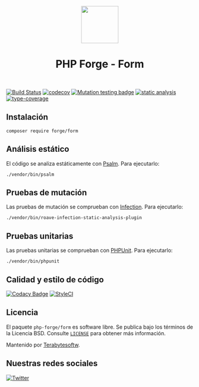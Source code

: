 <p align="center">
    <a href="https://github.com/php-forge/form" target="_blank">
        <img src="https://avatars.githubusercontent.com/u/103309199?s=400&u=ca3561c692f53ed7eb290d3bb226a2828741606f&v=4" height="100px">
    </a>
    <h1 align="center">PHP Forge - Form</h1>
    <br>
</p>

[![Build Status](https://github.com/php-forge/form/workflows/build/badge.svg)](https://github.com/php-forge/form/actions?query=workflow%3Abuild)
[![codecov](https://codecov.io/gh/php-forge/form/branch/main/graph/badge.svg?token=KB6T5KMGED)](https://codecov.io/gh/php-forge/form)
[![Mutation testing badge](https://img.shields.io/endpoint?style=flat&url=https%3A%2F%2Fbadge-api.stryker-mutator.io%2Fgithub.com%2Fphp-forge%2Ftemplate%2Fmain)](https://dashboard.stryker-mutator.io/reports/github.com/php-forge/form/main)
[![static analysis](https://github.com/php-forge/form/workflows/static%20analysis/badge.svg)](https://github.com/php-forge/form/actions?query=workflow%3A%22static+analysis%22)
[![type-coverage](https://shepherd.dev/github/php-forge/form/coverage.svg)](https://shepherd.dev/github/php-forge/form)

## Instalación

```shell
composer require forge/form
```

## Análisis estático

El código se analiza estáticamente con [Psalm](https://psalm.dev/docs). Para ejecutarlo:

```shell
./vendor/bin/psalm
```

## Pruebas de mutación

Las pruebas de mutación se comprueban con [Infection](https://infection.github.io/). Para ejecutarlo:

```shell
./vendor/bin/roave-infection-static-analysis-plugin
```

## Pruebas unitarias

Las pruebas unitarias se comprueban con [PHPUnit](https://phpunit.de/). Para ejecutarlo:

```shell
./vendor/bin/phpunit
```

## Calidad y estilo de código

[![Codacy Badge](https://app.codacy.com/project/badge/Grade/644f20c8ca814f9db35ecdf85d314b8f)](https://www.codacy.com/gh/php-forge/form/dashboard?utm_source=github.com&amp;utm_medium=referral&amp;utm_content=php-forge/form&amp;utm_campaign=Badge_Grade)
[![StyleCI](https://github.styleci.io/repos/504246343/shield?branch=main)](https://github.styleci.io/repos/504246343?branch=main)

## Licencia

El paquete `php-forge/form` es software libre. Se publica bajo los términos de la Licencia BSD.
Consulte [`LICENSE`](./LICENSE.md) para obtener más información.

Mantenido por [Terabytesoftw](https://github.com/terabytesoftw).

## Nuestras redes sociales

[![Twitter](https://img.shields.io/badge/twitter-follow-1DA1F2?logo=twitter&logoColor=1DA1F2&labelColor=555555?style=flat)](https://twitter.com/PhpForge)
